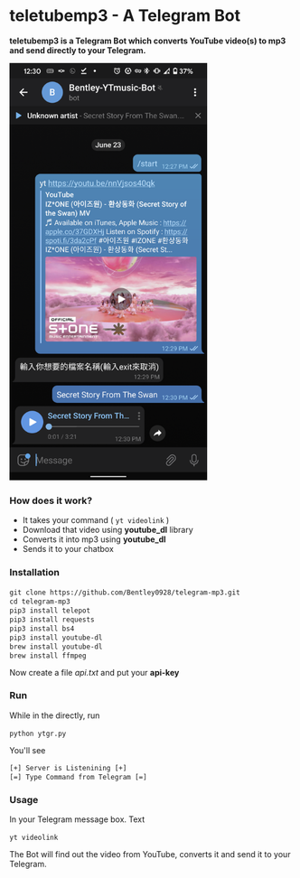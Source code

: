 # teletubemp3 - A Telegram Bot

**teletubemp3 is a Telegram Bot which converts YouTube video(s) to mp3 and send directly to your Telegram.**

<img alt="yt despacito" src="./screenshot.png" width="350">

### How does it work?

* It takes your command ( `yt videolink` )
* Download that video using **youtube_dl** library
* Converts it into mp3 using **youtube_dl**
* Sends it to your chatbox

### Installation
```
git clone https://github.com/Bentley0928/telegram-mp3.git
cd telegram-mp3
pip3 install telepot
pip3 install requests
pip3 install bs4
pip3 install youtube-dl
brew install youtube-dl
brew install ffmpeg
```
Now create a file *api.txt* and put your **api-key**

### Run
While in the directly, run

`python ytgr.py`

You'll see 
```
[+] Server is Listenining [+]
[=] Type Command from Telegram [=]
```

### Usage
In your Telegram message box. Text

`yt videolink`

The Bot will find out the video from YouTube, converts it and send it to your Telegram.
